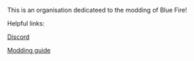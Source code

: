 This is an organisation dedicateed to the modding of Blue Fire!

Helpful links:

[Discord](https://discord.gg/bluefire)

[Modding guide](https://bananaturtlesandwich.github.io/Blue-Fire-Modding-Guide/)
